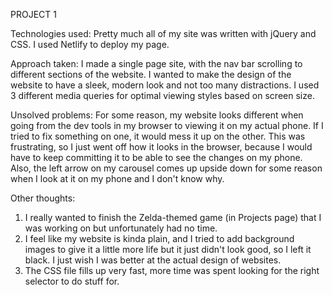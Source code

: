 PROJECT 1 

Technologies used: 
Pretty much all of my site was written with jQuery and CSS. I used Netlify to deploy my page.

Approach taken: 
I made a single page site, with the nav bar scrolling to different sections of the website. I wanted to make the design of the website to have a sleek, modern look and not too many distractions. I used 3 different media queries for optimal viewing styles based on screen size.

Unsolved problems: 
For some reason, my website looks different when going from the dev tools in my browser to viewing it on my actual phone. If I tried to fix something on one, it would mess it up on the other. This was frustrating, so I just went off how it looks in the browser, because I would have to keep committing it to be able to see the changes on my phone. Also, the left arrow on my carousel comes up upside down for some reason when I look at it on my phone and I don't know why. 

Other thoughts: 
1. I really wanted to finish the Zelda-themed game (in Projects page) that I was working on but unfortunately had no time.
2. I feel like my website is kinda plain, and I tried to add background images to give it a little more life but it just didn't look good, so I left it black. I just wish I was better at the actual design of websites. 
3. The CSS file fills up very fast, more time was spent looking for the right selector to do stuff for.

